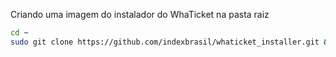 Criando uma imagem do instalador do WhaTicket na pasta raiz
```bash
cd ~
sudo git clone https://github.com/indexbrasil/whaticket_installer.git && sudo chmod -R 777 whaticket_installer && cd ./whaticket_installer && sudo ./whaticket
```
